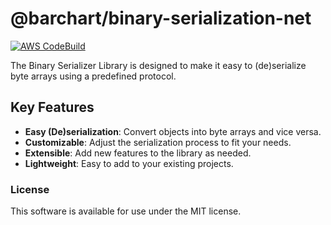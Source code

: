 # @barchart/binary-serialization-net

[![AWS CodeBuild](https://codebuild.us-east-1.amazonaws.com/badges?uuid=eyJlbmNyeXB0ZWREYXRhIjoidWY3K0VOSGJIcVkxU29ERTRDUGs3SVZFZ21IeWVLaHEwdDBDMlZwckJyUGVaaSt1ajZzVk4wSkFFWTlFTlRvK25OZS9HSkxqMmdqNWw3YW0wVk5jYUdRPSIsIml2UGFyYW1ldGVyU3BlYyI6ImYrN2xMY1RTY0lDSllOYm4iLCJtYXRlcmlhbFNldFNlcmlhbCI6MX0%3D&branch=main)](https://github.com/barchart/binary-serializer-public/tree/main)

The Binary Serializer Library is designed to make it easy to (de)serialize byte arrays using a predefined protocol.

## Key Features

- **Easy (De)serialization**: Convert objects into byte arrays and vice versa.
- **Customizable**: Adjust the serialization process to fit your needs.
- **Extensible**: Add new features to the library as needed.
- **Lightweight**: Easy to add to your existing projects.


### License

This software is available for use under the MIT license.
